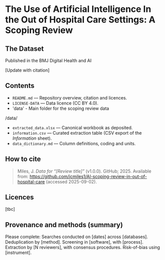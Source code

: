 # The Use of Artificial Intelligence In the Out of Hospital Care Settings: A Scoping Review
## The Dataset

Published in the BMJ Digital Health and AI

[Update with citation]

## Contents

- `README.md` — Repository overview, citation and licences.
- `LICENSE-DATA` — Data licence (CC BY 4.0).
- 'data' - Main folder for the scoping review data

/data/
- `extracted_data.xlsx` — Canonical workbook as deposited.
- `information.csv` — Curated extraction table (CSV export of the *Information* sheet).
- `data_dictionary.md` — Column definitions, coding and units.

## How to cite
> Miles, J. *Data for “[Review title]”* (v1.0.0). GitHub; 2025. Available from: https://github.com/jcmiles1/AI-scoping-review-in-out-of-hospital-care (accessed 2025-09-02).

## Licences
[tbc]

## Provenance and methods (summary)
Please complete: Searches conducted on [dates] across [databases]. Deduplication by [method]. Screening in [software], with [process]. Extraction by [N reviewers], with consensus procedures. Risk-of-bias using [instrument].
